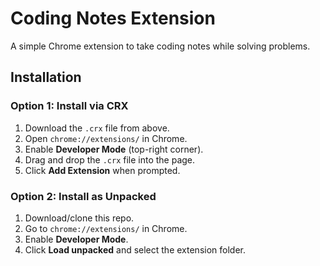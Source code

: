 # Coding Notes Extension

A simple Chrome extension to take coding notes while solving problems.

## Installation

### Option 1: Install via CRX
1. Download the `.crx` file from above.
2. Open `chrome://extensions/` in Chrome.
3. Enable **Developer Mode** (top-right corner).
4. Drag and drop the `.crx` file into the page.
5. Click **Add Extension** when prompted.

### Option 2: Install as Unpacked
1. Download/clone this repo.
2. Go to `chrome://extensions/` in Chrome.
3. Enable **Developer Mode**.
4. Click **Load unpacked** and select the extension folder.

